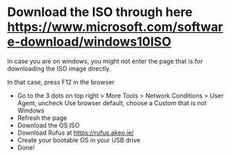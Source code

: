 # Download the ISO through here <https://www.microsoft.com/software-download/windows10ISO>

In case you are on windows, you might not enter the page that is for downloading the ISO image directly.

In that case, press F12 in the browser

- Go to the 3 dots on top right > More Tools > Network Conditions > User Agent, uncheck Use browser default, choose a Custom that is not Windows
- Refresh the page
- Download the OS ISO
- Download Rufus at <https://rufus.akeo.ie/>
- Create your bootable OS in your USB drive
- Done!
